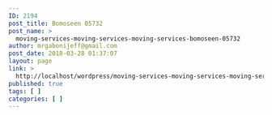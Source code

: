 ```yaml
---
ID: 2194
post_title: Bomoseen 05732
post_name: >
  moving-services-moving-services-moving-services-bomoseen-05732
author: mrgabonijeff@gmail.com
post_date: 2018-03-28 01:37:07
layout: page
link: >
  http://localhost/wordpress/moving-services-moving-services-moving-services-bomoseen-05732/
published: true
tags: [ ]
categories: [ ]
---
```

